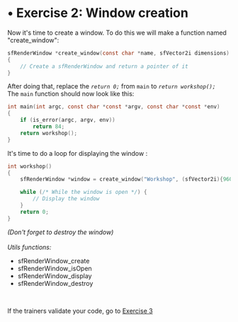 # • Exercise 2: Window creation

Now it's time to create a window.
To do this we will make a function named "create_window":
```c
sfRenderWindow *create_window(const char *name, sfVector2i dimensions)
{
    // Create a sfRenderWindow and return a pointer of it
}
```

After doing that, replace the _`return 0;`_ from `main` to _`return workshop();`_
<br/>
The `main` function should now look like this:
```c
int main(int argc, const char *const *argv, const char *const *env)
{
    if (is_error(argc, argv, env))
        return 84;
    return workshop();
}
```
It's time to do a loop for displaying the window :
```c
int workshop()
{
    sfRenderWindow *window = create_window("Workshop", (sfVector2i){960, 540});

    while (/* While the window is open */) {
        // Display the window
    }
    return 0;
}
```
_(Don't forget to destroy the window)_
<br/><br/>
_Utils functions:_
- sfRenderWindow_create
- sfRenderWindow_isOpen
- sfRenderWindow_display
- sfRenderWindow_destroy

<br/>

If the trainers validate your code, go to [Exercise 3](./doc/exercise3.md)
